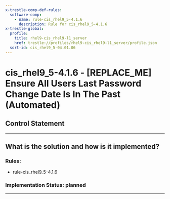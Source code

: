 ```yaml
---
x-trestle-comp-def-rules:
  software-comp:
    - name: rule-cis_rhel9_5-4.1.6
      description: Rule for cis_rhel9_5-4.1.6
x-trestle-global:
  profile:
    title: rhel9-cis_rhel9-l1_server
    href: trestle://profiles/rhel9-cis_rhel9-l1_server/profile.json
  sort-id: cis_rhel9_5-04.01.06
---
```


# cis_rhel9_5-4.1.6 - \[REPLACE_ME\] Ensure All Users Last Password Change Date Is In The Past (Automated)

## Control Statement

______________________________________________________________________

## What is the solution and how is it implemented?

<!-- For implementation status enter one of: implemented, partial, planned, alternative, not-applicable -->

<!-- Note that the list of rules under ### Rules: is read-only and changes will not be captured after assembly to JSON -->

<!-- Add control implementation description here for control: cis_rhel9_5-4.1.6 -->

### Rules:

  - rule-cis_rhel9_5-4.1.6

### Implementation Status: planned

______________________________________________________________________

